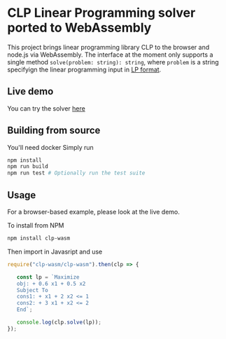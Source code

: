
# CLP Linear Programming solver ported to WebAssembly

This project brings linear programming library CLP to the browser and node.js via WebAssembly.
The interface at the moment only supports a single method `solve(problem: string): string`, where `problem` is a string specifyign the linear programming input in [LP format](https://www.ibm.com/support/knowledgecenter/SSSA5P_12.7.1/ilog.odms.cplex.help/CPLEX/FileFormats/topics/LP.html).

## Live demo

You can try the solver [here](https://dpar39.github.io/clp-wasm/)

## Building from source

You'll need docker
Simply run

```bash
npm install
npm run build
npm run test # Optionally run the test suite
```

## Usage

For a browser-based example, please look at the live demo.

To install from NPM

```bash
npm install clp-wasm
```

Then import in Javasript and use

```javascript
require("clp-wasm/clp-wasm").then(clp => {

   const lp = `Maximize
   obj: + 0.6 x1 + 0.5 x2
   Subject To
   cons1: + x1 + 2 x2 <= 1
   cons2: + 3 x1 + x2 <= 2
   End`;

   console.log(clp.solve(lp));
});
```
